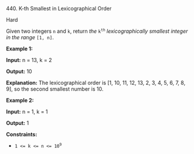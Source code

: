 ﻿440\. K-th Smallest in Lexicographical Order

Hard

Given two integers `n` and `k`, return _the_ <code>k<sup>th</sup></code> _lexicographically smallest integer in the range_ `[1, n]`.

**Example 1:**

**Input:** n = 13, k = 2

**Output:** 10

**Explanation:** The lexicographical order is [1, 10, 11, 12, 13, 2, 3, 4, 5, 6, 7, 8, 9], so the second smallest number is 10. 

**Example 2:**

**Input:** n = 1, k = 1

**Output:** 1 

**Constraints:**

*   <code>1 <= k <= n <= 10<sup>9</sup></code>